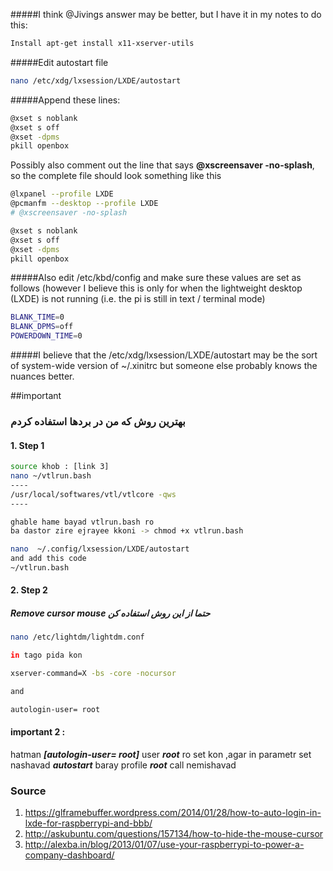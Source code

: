 #####I think @Jivings answer may be better, but I have it in my notes to do this:
```bash
Install apt-get install x11-xserver-utils
```

#####Edit autostart file 

```bash
nano /etc/xdg/lxsession/LXDE/autostart
```

#####Append these lines:
```bash
@xset s noblank
@xset s off
@xset -dpms
pkill openbox
```


Possibly also comment out the line that says **@xscreensaver -no-splash**, so the complete file should look something like this

```bash
@lxpanel --profile LXDE
@pcmanfm --desktop --profile LXDE
# @xscreensaver -no-splash

@xset s noblank
@xset s off
@xset -dpms
pkill openbox
```
#####Also edit /etc/kbd/config and make sure these values are set as follows (however I believe this is only for when the lightweight desktop (LXDE) is not running (i.e. the pi is still in text / terminal mode)
```bash
BLANK_TIME=0
BLANK_DPMS=off
POWERDOWN_TIME=0
```

#####I believe that the /etc/xdg/lxsession/LXDE/autostart may be the sort of system-wide version of ~/.xinitrc but someone else probably knows the nuances better.

##important
### بهترین روش که من در بردها استفاده کردم
#### 1. Step 1
```bash
source khob : [link 3]
nano ~/vtlrun.bash
----
/usr/local/softwares/vtl/vtlcore -qws
----

ghable hame bayad vtlrun.bash ro 
ba dastor zire ejrayee kkoni -> chmod +x vtlrun.bash

nano  ~/.config/lxsession/LXDE/autostart 
and add this code 
~/vtlrun.bash
```
#### 2. Step 2
##### Remove cursor mouse  حتما از این روش استفاده کن
```bash
nano /etc/lightdm/lightdm.conf

in tago pida kon 

xserver-command=X -bs -core -nocursor

and 

autologin-user= root

```
#### important 2 :
hatman ***[autologin-user= root]*** user ***root*** ro set kon ,agar in parametr set nashavad ***autostart*** baray profile ***root*** call nemishavad 

### Source 
1. https://glframebuffer.wordpress.com/2014/01/28/how-to-auto-login-in-lxde-for-raspberrypi-and-bbb/
2. http://askubuntu.com/questions/157134/how-to-hide-the-mouse-cursor
3. http://alexba.in/blog/2013/01/07/use-your-raspberrypi-to-power-a-company-dashboard/


